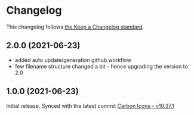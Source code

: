 # Changelog

This changelog follows [the Keep a Changelog standard](https://keepachangelog.com).

## 2.0.0 (2021-06-23)
- added auto update/generation github workflow
- few filename structure changed a bit - hence upgrading the version to 2.0

## 1.0.0 (2021-06-23)
Initial release.
Synced with the latest commit [Carbon Icons - v10.37.1](https://github.com/carbon-design-system/carbon/releases/tag/v10.37.1)

